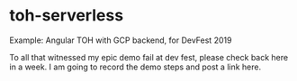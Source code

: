 # toh-serverless
Example: Angular TOH with GCP backend, for DevFest 2019


To all that witnessed my epic demo fail at dev fest, please check back here in a week. I am going to record the demo steps and post a link here.
